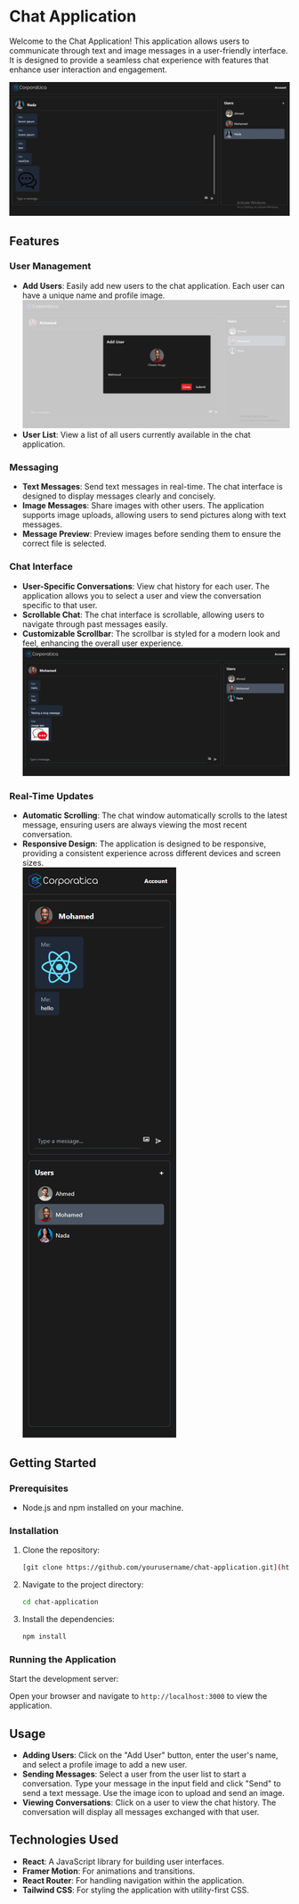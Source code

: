 # Chat Application

Welcome to the Chat Application! This application allows users to communicate through text and image messages in a user-friendly interface. It is designed to provide a seamless chat experience with features that enhance user interaction and engagement.

![Chat Application Screenshot](public/chat-app.jpg)  


## Features

### User Management
- **Add Users**: Easily add new users to the chat application. Each user can have a unique name and profile image.
![Add User](public/user-add.jpg)  
- **User List**: View a list of all users currently available in the chat application.  

### Messaging
- **Text Messages**: Send text messages in real-time. The chat interface is designed to display messages clearly and concisely.
- **Image Messages**: Share images with other users. The application supports image uploads, allowing users to send pictures along with text messages.
- **Message Preview**: Preview images before sending them to ensure the correct file is selected.

### Chat Interface
- **User-Specific Conversations**: View chat history for each user. The application allows you to select a user and view the conversation specific to that user.
- **Scrollable Chat**: The chat interface is scrollable, allowing users to navigate through past messages easily.
- **Customizable Scrollbar**: The scrollbar is styled for a modern look and feel, enhancing the overall user experience.
![Chat Interface](public/image2.png)  

### Real-Time Updates
- **Automatic Scrolling**: The chat window automatically scrolls to the latest message, ensuring users are always viewing the most recent conversation.
- **Responsive Design**: The application is designed to be responsive, providing a consistent experience across different devices and screen sizes.
  <br />
![Responsive Design](public/image4.png)  

## Getting Started

### Prerequisites
- Node.js and npm installed on your machine.

### Installation
1. Clone the repository:
   ```bash
   [git clone https://github.com/yourusername/chat-application.git](https://github.com/omarmreda/chat-app.git)
   ```
2. Navigate to the project directory:
   ```bash
   cd chat-application
   ```
3. Install the dependencies:
   ```bash
   npm install
   ```

### Running the Application
Start the development server:

Open your browser and navigate to `http://localhost:3000` to view the application.

## Usage

- **Adding Users**: Click on the "Add User" button, enter the user's name, and select a profile image to add a new user.
- **Sending Messages**: Select a user from the user list to start a conversation. Type your message in the input field and click "Send" to send a text message. Use the image icon to upload and send an image.
- **Viewing Conversations**: Click on a user to view the chat history. The conversation will display all messages exchanged with that user.

## Technologies Used

- **React**: A JavaScript library for building user interfaces.
- **Framer Motion**: For animations and transitions.
- **React Router**: For handling navigation within the application.
- **Tailwind CSS**: For styling the application with utility-first CSS.
